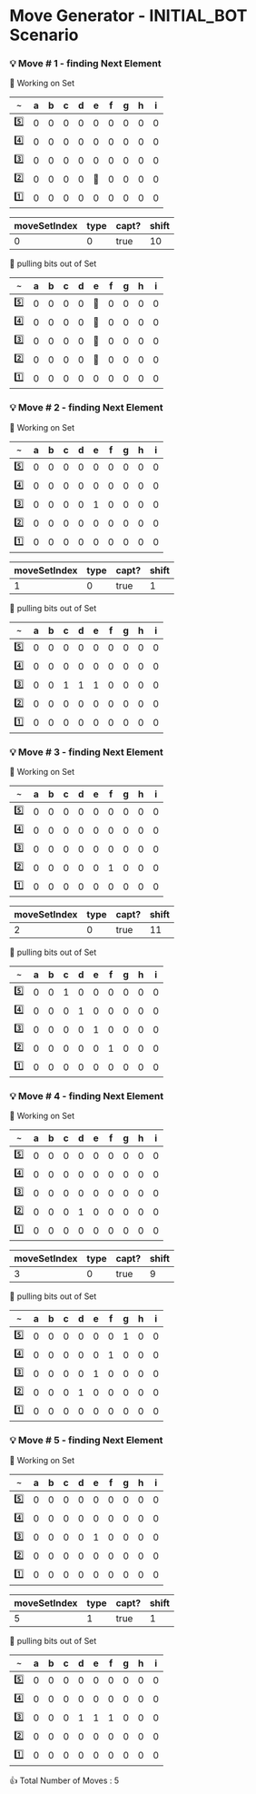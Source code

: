 # Move Generator - INITIAL_BOT Scenario


### :bulb: Move # 1 - finding Next Element 


:round_pushpin: Working on Set 

|`~`     |a| b| c| d| e| f| g| h| i|
|--------|-|--|--|--|--|--|--|--|--|
| :five: |0| 0| 0| 0| 0| 0| 0| 0| 0|
| :four: |0| 0| 0| 0| 0| 0| 0| 0| 0|
|:three: |0| 0| 0| 0| 0| 0| 0| 0| 0|
|  :two: |0| 0| 0| 0| :1st_place_medal:| 0| 0| 0| 0|
|  :one: |0| 0| 0| 0| 0| 0| 0| 0| 0|



| moveSetIndex | type | capt? | shift |
|--------------|------|-------|-------|
|0 | 0 | true | 10 |

:round_pushpin: pulling bits out of Set 

|`~`     |a| b| c| d| e| f| g| h| i|
|--------|-|--|--|--|--|--|--|--|--|
| :five: |0| 0| 0| 0| :1st_place_medal:| 0| 0| 0| 0|
| :four: |0| 0| 0| 0| :1st_place_medal:| 0| 0| 0| 0|
|:three: |0| 0| 0| 0| :1st_place_medal:| 0| 0| 0| 0|
|  :two: |0| 0| 0| 0| :1st_place_medal:| 0| 0| 0| 0|
|  :one: |0| 0| 0| 0| 0| 0| 0| 0| 0|

### :bulb: Move # 2 - finding Next Element 


:round_pushpin: Working on Set 

|`~`     |a| b| c| d| e| f| g| h| i|
|--------|-|--|--|--|--|--|--|--|--|
| :five: |0| 0| 0| 0| 0| 0| 0| 0| 0|
| :four: |0| 0| 0| 0| 0| 0| 0| 0| 0|
|:three: |0| 0| 0| 0| 1| 0| 0| 0| 0|
|  :two: |0| 0| 0| 0| 0| 0| 0| 0| 0|
|  :one: |0| 0| 0| 0| 0| 0| 0| 0| 0|



| moveSetIndex | type | capt? | shift |
|--------------|------|-------|-------|
|1 | 0 | true | 1 |

:round_pushpin: pulling bits out of Set 

|`~`     |a| b| c| d| e| f| g| h| i|
|--------|-|--|--|--|--|--|--|--|--|
| :five: |0| 0| 0| 0| 0| 0| 0| 0| 0|
| :four: |0| 0| 0| 0| 0| 0| 0| 0| 0|
|:three: |0| 0| 1| 1| 1| 0| 0| 0| 0|
|  :two: |0| 0| 0| 0| 0| 0| 0| 0| 0|
|  :one: |0| 0| 0| 0| 0| 0| 0| 0| 0|

### :bulb: Move # 3 - finding Next Element 


:round_pushpin: Working on Set 

|`~`     |a| b| c| d| e| f| g| h| i|
|--------|-|--|--|--|--|--|--|--|--|
| :five: |0| 0| 0| 0| 0| 0| 0| 0| 0|
| :four: |0| 0| 0| 0| 0| 0| 0| 0| 0|
|:three: |0| 0| 0| 0| 0| 0| 0| 0| 0|
|  :two: |0| 0| 0| 0| 0| 1| 0| 0| 0|
|  :one: |0| 0| 0| 0| 0| 0| 0| 0| 0|



| moveSetIndex | type | capt? | shift |
|--------------|------|-------|-------|
|2 | 0 | true | 11 |

:round_pushpin: pulling bits out of Set 

|`~`     |a| b| c| d| e| f| g| h| i|
|--------|-|--|--|--|--|--|--|--|--|
| :five: |0| 0| 1| 0| 0| 0| 0| 0| 0|
| :four: |0| 0| 0| 1| 0| 0| 0| 0| 0|
|:three: |0| 0| 0| 0| 1| 0| 0| 0| 0|
|  :two: |0| 0| 0| 0| 0| 1| 0| 0| 0|
|  :one: |0| 0| 0| 0| 0| 0| 0| 0| 0|

### :bulb: Move # 4 - finding Next Element 


:round_pushpin: Working on Set 

|`~`     |a| b| c| d| e| f| g| h| i|
|--------|-|--|--|--|--|--|--|--|--|
| :five: |0| 0| 0| 0| 0| 0| 0| 0| 0|
| :four: |0| 0| 0| 0| 0| 0| 0| 0| 0|
|:three: |0| 0| 0| 0| 0| 0| 0| 0| 0|
|  :two: |0| 0| 0| 1| 0| 0| 0| 0| 0|
|  :one: |0| 0| 0| 0| 0| 0| 0| 0| 0|



| moveSetIndex | type | capt? | shift |
|--------------|------|-------|-------|
|3 | 0 | true | 9 |

:round_pushpin: pulling bits out of Set 

|`~`     |a| b| c| d| e| f| g| h| i|
|--------|-|--|--|--|--|--|--|--|--|
| :five: |0| 0| 0| 0| 0| 0| 1| 0| 0|
| :four: |0| 0| 0| 0| 0| 1| 0| 0| 0|
|:three: |0| 0| 0| 0| 1| 0| 0| 0| 0|
|  :two: |0| 0| 0| 1| 0| 0| 0| 0| 0|
|  :one: |0| 0| 0| 0| 0| 0| 0| 0| 0|

### :bulb: Move # 5 - finding Next Element 


:round_pushpin: Working on Set 

|`~`     |a| b| c| d| e| f| g| h| i|
|--------|-|--|--|--|--|--|--|--|--|
| :five: |0| 0| 0| 0| 0| 0| 0| 0| 0|
| :four: |0| 0| 0| 0| 0| 0| 0| 0| 0|
|:three: |0| 0| 0| 0| 1| 0| 0| 0| 0|
|  :two: |0| 0| 0| 0| 0| 0| 0| 0| 0|
|  :one: |0| 0| 0| 0| 0| 0| 0| 0| 0|



| moveSetIndex | type | capt? | shift |
|--------------|------|-------|-------|
|5 | 1 | true | 1 |

:round_pushpin: pulling bits out of Set 

|`~`     |a| b| c| d| e| f| g| h| i|
|--------|-|--|--|--|--|--|--|--|--|
| :five: |0| 0| 0| 0| 0| 0| 0| 0| 0|
| :four: |0| 0| 0| 0| 0| 0| 0| 0| 0|
|:three: |0| 0| 0| 1| 1| 1| 0| 0| 0|
|  :two: |0| 0| 0| 0| 0| 0| 0| 0| 0|
|  :one: |0| 0| 0| 0| 0| 0| 0| 0| 0|

 :+1: Total Number of Moves : 5
